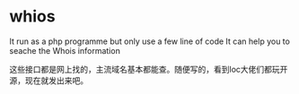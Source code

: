 # whios

It run as a php programme but only use a few line of code It can help you to seache the Whois information

这些接口都是网上找的，主流域名基本都能查。随便写的，看到loc大佬们都玩开源，现在就发出来吧。